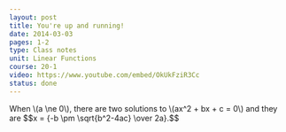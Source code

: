 ```yaml
---
layout: post
title: You're up and running!
date: 2014-03-03
pages: 1-2
type: Class notes
unit: Linear Functions
course: 20-1
video: https://www.youtube.com/embed/OkUkFziR3Cc
status: done
---
```

<p>
  When \(a \ne 0\), there are two solutions to \(ax^2 + bx + c = 0\) and they are
  $$x = {-b \pm \sqrt{b^2-4ac} \over 2a}.$$
</p>
